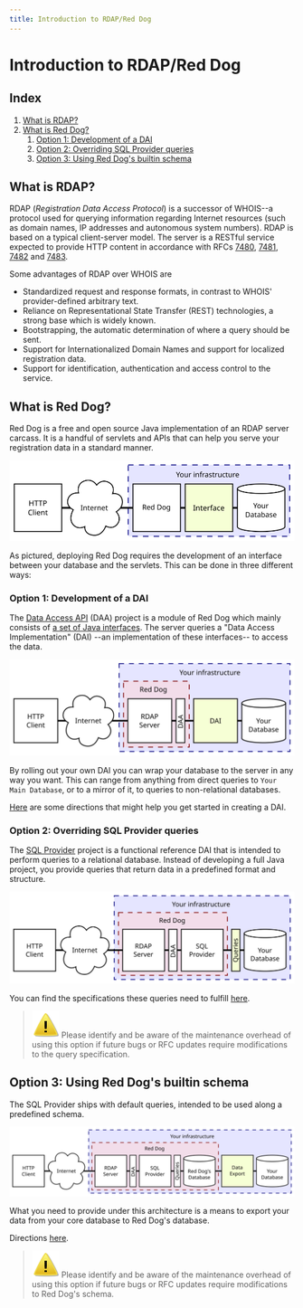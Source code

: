 ```yaml
---
title: Introduction to RDAP/Red Dog
---
```


# Introduction to RDAP/Red Dog

## Index

1. [What is RDAP?](#what-is-rdap)
2. [What is Red Dog?](#what-is-red-dog)	
	1. [Option 1: Development of a DAI](#option-1-development-of-a-dai)
	2. [Option 2: Overriding SQL Provider queries](#option-2-overriding-sql-provider-queries)
	3. [Option 3: Using Red Dog's builtin schema](#option-3-using-red-dogs-builtin-schema)

## What is RDAP?

RDAP (_Registration Data Access Protocol_) is a successor of WHOIS--a protocol used for querying information regarding Internet resources (such as domain names, IP addresses and autonomous system numbers). RDAP is based on a typical client-server model. The server is a RESTful service expected to provide HTTP content in accordance with RFCs [7480](https://tools.ietf.org/html/rfc7480), [7481](https://tools.ietf.org/html/rfc7481), [7482](https://tools.ietf.org/html/rfc7482) and [7483](https://tools.ietf.org/html/rfc7483).

Some advantages of RDAP over WHOIS are

- Standardized request and response formats, in contrast to WHOIS' provider-defined arbitrary text.
- Reliance on Representational State Transfer (REST) technologies, a strong base which is widely known.
- Bootstrapping, the automatic determination of where a query should be sent.
- Support for Internationalized Domain Names and support for localized registration data.
- Support for identification, authentication and access control to the service.

## What is Red Dog?

Red Dog is a free and open source Java implementation of an RDAP server carcass. It is a handful of servlets and APIs that can help you serve your registration data in a standard manner.

![Fig. 1 - Overview](img/diagram/intro-overview.svg)

As pictured, deploying Red Dog requires the development of an interface between your database and the servlets. This can be done in three different ways:

### Option 1: Development of a DAI

The [Data Access API](https://github.com/NICMx/rdap-data-access-api) (DAA) project is a module of Red Dog which mainly consists of [a set of Java interfaces](https://github.com/NICMx/rdap-data-access-api/tree/master/src/main/java/mx/nic/rdap/db/spi). The server queries a "Data Access Implementation" (DAI) --an implementation of these interfaces-- to access the data.

![Fig.1 - Full implementation architecture](img/diagram/intro-option-1.svg)

By rolling out your own DAI you can wrap your database to the server in any way you want. This can range from anything from direct queries to `Your Main Database`, or to a mirror of it, to queries to non-relational databases.

[Here](data-access-layer.html) are some directions that might help you get started in creating a DAI.

### Option 2: Overriding SQL Provider queries

The [SQL Provider](https://github.com/NICMx/rdap-sql-provider) project is a functional reference DAI that is intended to perform queries to a relational database. Instead of developing a full Java project, you provide queries that return data in a predefined format and structure.

![Fig. 2 - SQL Provider](img/diagram/intro-option-2.svg)

You can find the specifications these queries need to fulfill [here](overriding-queries.html "Overriding Red Dog Queries").

> ![Warning](img/warning.svg) Please identify and be aware of the maintenance overhead of using this option if future bugs or RFC updates require modifications to the query specification.

## Option 3: Using Red Dog's builtin schema

The SQL Provider ships with default queries, intended to be used along a predefined schema.

![Fig. 3 - SQL Provider default](img/diagram/intro-option-3.svg)

What you need to provide under this architecture is a means to export your data from your core database to Red Dog's database.

Directions [here](migration.html).

> ![Warning](img/warning.svg) Please identify and be aware of the maintenance overhead of using this option if future bugs or RFC updates require modifications to Red Dog's schema.
